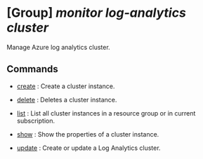 # [Group] _monitor log-analytics cluster_

Manage Azure log analytics cluster.

## Commands

- [create](/Commands/monitor/log-analytics/cluster/_create.md)
: Create a cluster instance.

- [delete](/Commands/monitor/log-analytics/cluster/_delete.md)
: Deletes a cluster instance.

- [list](/Commands/monitor/log-analytics/cluster/_list.md)
: List all cluster instances in a resource group or in current subscription.

- [show](/Commands/monitor/log-analytics/cluster/_show.md)
: Show the properties of a cluster instance.

- [update](/Commands/monitor/log-analytics/cluster/_update.md)
: Create or update a Log Analytics cluster.
